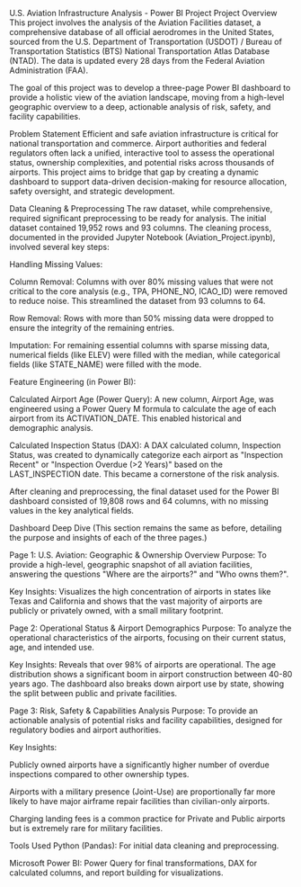 U.S. Aviation Infrastructure Analysis - Power BI Project
Project Overview
This project involves the analysis of the Aviation Facilities dataset, a comprehensive database of all official aerodromes in the United States, sourced from the U.S. Department of Transportation (USDOT) / Bureau of Transportation Statistics (BTS) National Transportation Atlas Database (NTAD). The data is updated every 28 days from the Federal Aviation Administration (FAA).

The goal of this project was to develop a three-page Power BI dashboard to provide a holistic view of the aviation landscape, moving from a high-level geographic overview to a deep, actionable analysis of risk, safety, and facility capabilities.

Problem Statement
Efficient and safe aviation infrastructure is critical for national transportation and commerce. Airport authorities and federal regulators often lack a unified, interactive tool to assess the operational status, ownership complexities, and potential risks across thousands of airports. This project aims to bridge that gap by creating a dynamic dashboard to support data-driven decision-making for resource allocation, safety oversight, and strategic development.

Data Cleaning & Preprocessing
The raw dataset, while comprehensive, required significant preprocessing to be ready for analysis. The initial dataset contained 19,952 rows and 93 columns. The cleaning process, documented in the provided Jupyter Notebook (Aviation_Project.ipynb), involved several key steps:

Handling Missing Values:

Column Removal: Columns with over 80% missing values that were not critical to the core analysis (e.g., TPA, PHONE_NO, ICAO_ID) were removed to reduce noise. This streamlined the dataset from 93 columns to 64.

Row Removal: Rows with more than 50% missing data were dropped to ensure the integrity of the remaining entries.

Imputation: For remaining essential columns with sparse missing data, numerical fields (like ELEV) were filled with the median, while categorical fields (like STATE_NAME) were filled with the mode.

Feature Engineering (in Power BI):

Calculated Airport Age (Power Query): A new column, Airport Age, was engineered using a Power Query M formula to calculate the age of each airport from its ACTIVATION_DATE. This enabled historical and demographic analysis.

Calculated Inspection Status (DAX): A DAX calculated column, Inspection Status, was created to dynamically categorize each airport as "Inspection Recent" or "Inspection Overdue (>2 Years)" based on the LAST_INSPECTION date. This became a cornerstone of the risk analysis.

After cleaning and preprocessing, the final dataset used for the Power BI dashboard consisted of 19,808 rows and 64 columns, with no missing values in the key analytical fields.

Dashboard Deep Dive
(This section remains the same as before, detailing the purpose and insights of each of the three pages.)

Page 1: U.S. Aviation: Geographic & Ownership Overview
Purpose: To provide a high-level, geographic snapshot of all aviation facilities, answering the questions "Where are the airports?" and "Who owns them?".

Key Insights: Visualizes the high concentration of airports in states like Texas and California and shows that the vast majority of airports are publicly or privately owned, with a small military footprint.

Page 2: Operational Status & Airport Demographics
Purpose: To analyze the operational characteristics of the airports, focusing on their current status, age, and intended use.

Key Insights: Reveals that over 98% of airports are operational. The age distribution shows a significant boom in airport construction between 40-80 years ago. The dashboard also breaks down airport use by state, showing the split between public and private facilities.

Page 3: Risk, Safety & Capabilities Analysis
Purpose: To provide an actionable analysis of potential risks and facility capabilities, designed for regulatory bodies and airport authorities.

Key Insights:

Publicly owned airports have a significantly higher number of overdue inspections compared to other ownership types.

Airports with a military presence (Joint-Use) are proportionally far more likely to have major airframe repair facilities than civilian-only airports.

Charging landing fees is a common practice for Private and Public airports but is extremely rare for military facilities.

Tools Used
Python (Pandas): For initial data cleaning and preprocessing.

Microsoft Power BI: Power Query for final transformations, DAX for calculated columns, and report building for visualizations.
